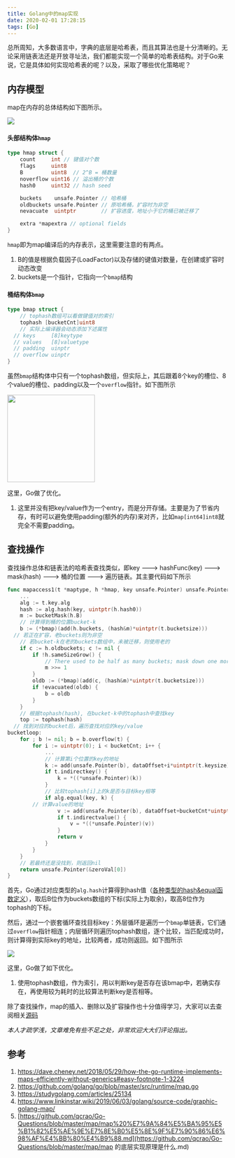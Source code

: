 ```yaml
---
title: Golang中的map实现
date: 2020-02-01 17:28:15
tags: [Go]
---
```

总所周知，大多数语言中，字典的底层是哈希表，而且其算法也是十分清晰的。无论采用链表法还是开放寻址法，我们都能实现一个简单的哈希表结构。对于Go来说，它是具体如何实现哈希表的呢？以及，采取了哪些优化策略呢？

## 内存模型

map在内存的总体结构如下图所示。

<img src="https://blog-1300816757.cos.ap-shanghai.myqcloud.com/img/Snipaste_2020-02-26_15-54-40.png"/>

#### 头部结构体`hmap`

```go
type hmap struct {
	count     int // 键值对个数
	flags     uint8
	B         uint8  // 2^B = 桶数量
	noverflow uint16 // 溢出桶的个数
	hash0     uint32 // hash seed

	buckets    unsafe.Pointer // 哈希桶
	oldbuckets unsafe.Pointer // 原哈希桶，扩容时为非空
	nevacuate  uintptr        // 扩容进度，地址小于它的桶已被迁移了

	extra *mapextra // optional fields
}
```

`hmap`即为map编译后的内存表示，这里需要注意的有两点。

1. B的值是根据负载因子(LoadFactor)以及存储的键值对数量，在创建或扩容时动态改变
2. buckets是一个指针，它指向一个`bmap`结构

#### 桶结构体`bmap`

```go
type bmap struct {
	// tophash数组可以看做键值对的索引
	tophash [bucketCnt]uint8
	// 实际上编译器会动态添加下述属性
  // keys     [8]keytype
  // values   [8]valuetype
  // padding  uinptr
  // overflow uinptr
}
```

虽然`bmap`结构体中只有一个tophash数组，但实际上，其后跟着8个key的槽位、8个value的槽位、padding以及一个`overflow`指针。如下图所示

<img src="https://blog-1300816757.cos.ap-shanghai.myqcloud.com/img/Snipaste_2020-02-26_16-51-15.png" style="float:center; width:200px;height:50 px" />



这里，Go做了优化。

1. 这里并没有把key/value作为一个entry，而是分开存储。主要是为了节省内存，有时可以避免使用padding(额外的内存)来对齐，比如`map[int64]int8`就完全不需要padding。

## 查找操作

查找操作总体和链表法的哈希表查找类似，即key ---> hashFunc(key) ---> mask(hash) ---> 桶的位置 ---> 遍历链表。其主要代码如下所示

```go
func mapaccess1(t *maptype, h *hmap, key unsafe.Pointer) unsafe.Pointer {
	...
	alg := t.key.alg
	hash := alg.hash(key, uintptr(h.hash0))
	m := bucketMask(h.B)
	// 计算得到桶的位置bucket-k
	b := (*bmap)(add(h.buckets, (hash&m)*uintptr(t.bucketsize)))
  // 若正在扩容，老buckets则为非空
	// 若bucket-k在老的buckets数组中，未被迁移，则使用老的
	if c := h.oldbuckets; c != nil {
		if !h.sameSizeGrow() {
			// There used to be half as many buckets; mask down one more power of two.
			m >>= 1
		}
		oldb := (*bmap)(add(c, (hash&m)*uintptr(t.bucketsize)))
		if !evacuated(oldb) {
			b = oldb
		}
	}
	// 根据tophash(hash), 在bucket-k中的tophash中查找key
	top := tophash(hash)
  // 找到对应的bucket后，遍历查找对应的key/value
bucketloop:
	for ; b != nil; b = b.overflow(t) {
		for i := uintptr(0); i < bucketCnt; i++ {
			...
			// 计算第i个位置的key的地址
			k := add(unsafe.Pointer(b), dataOffset+i*uintptr(t.keysize))
			if t.indirectkey() {
				k = *((*unsafe.Pointer)(k))
			}
			// 比较tophash[i]上的k是否与目标key相等
			if alg.equal(key, k) {
        // 计算value的地址
				v := add(unsafe.Pointer(b), dataOffset+bucketCnt*uintptr(t.keysize)+i*uintptr(t.valuesize))
				if t.indirectvalue() {
					v = *((*unsafe.Pointer)(v))
				}
				return v
			}
		}
	}
	// 若最终还是没找到，则返回nil
	return unsafe.Pointer(&zeroVal[0])
}
```

首先，Go通过对应类型的`alg.hash`计算得到hash值（[各种类型的hash&equal函数定义](!https://github.com/golang/go/blob/master/src/runtime/alg.go)），取后B位作为buckets数组的下标(实际上为取余)，取高8位作为tophash的下标。

然后，通过一个嵌套循环查找目标key：外层循环是遍历一个`bmap`单链表，它们通过`overflow`指针相连；内层循环则遍历tophash数组，逐个比较，当匹配成功时，则计算得到实际key的地址，比较两者，成功则返回。如下图所示

<img src="https://blog-1300816757.cos.ap-shanghai.myqcloud.com/img/Snipaste_2020-02-26_16-32-59.png"/>

这里，Go做了如下优化。

1. 使用tophash数组，作为索引，用以判断key是否存在该bmap中，若确实存在，再使用较为耗时的比较算法判断key是否相等。

除了查找操作，map的插入、删除以及扩容操作也十分值得学习，大家可以去查阅相关[源码](!https://github.com/golang/go/blob/master/src/runtime/map.go)



*本人才疏学浅，文章难免有些不足之处，非常欢迎大大们评论指出。*

## 参考

1. https://dave.cheney.net/2018/05/29/how-the-go-runtime-implements-maps-efficiently-without-generics#easy-footnote-1-3224
2. https://github.com/golang/go/blob/master/src/runtime/map.go
3. https://studygolang.com/articles/25134
4. https://www.linkinstar.wiki/2019/06/03/golang/source-code/graphic-golang-map/
5. [https://github.com/qcrao/Go-Questions/blob/master/map/map%20%E7%9A%84%E5%BA%95%E5%B1%82%E5%AE%9E%E7%8E%B0%E5%8E%9F%E7%90%86%E6%98%AF%E4%BB%80%E4%B9%88.md](https://github.com/qcrao/Go-Questions/blob/master/map/map 的底层实现原理是什么.md)